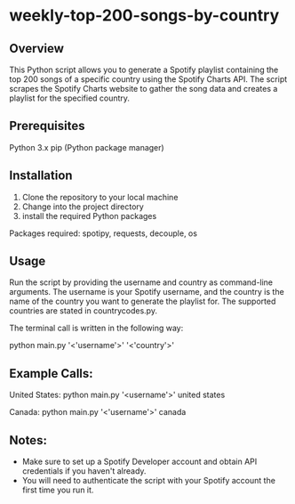 # weekly-top-200-songs-by-country
## Overview

This Python script allows you to generate a Spotify playlist containing the top 200 songs of a specific country using the Spotify Charts API. The script scrapes the Spotify Charts website to gather the song data and creates a playlist for the specified country.

## Prerequisites
Python 3.x
pip (Python package manager)

## Installation
1. Clone the repository to your local machine
2. Change into the project directory
3. install the required Python packages

Packages required: spotipy, requests, decouple, os

## Usage
Run the script by providing the username and country as command-line arguments. The username is your Spotify username, and the country is the name of the country you want to generate the playlist for. The supported countries are stated in countrycodes.py. 

The terminal call is written in the following way: 

python main.py '<'username'>' '<'country'>'

## Example Calls:
United States: python main.py '<username'>' united states

Canada: python main.py '<'username'>' canada

## Notes:
- Make sure to set up a Spotify Developer account and obtain API credentials if you haven't already.
- You will need to authenticate the script with your Spotify account the first time you run it.
